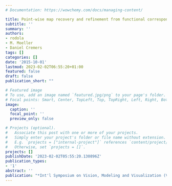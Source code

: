 ```yaml
---
# Documentation: https://wowchemy.com/docs/managing-content/

title: Point-wise map recovery and refinement from functional correspondence
subtitle: ''
summary: ''
authors:
- rodola
- M. Moeller
- Daniel Cremers
tags: []
categories: []
date: '2015-10-01'
lastmod: 2023-02-02T06:55:20+01:00
featured: false
draft: false
publication_short: ""

# Featured image
# To use, add an image named `featured.jpg/png` to your page's folder.
# Focal points: Smart, Center, TopLeft, Top, TopRight, Left, Right, BottomLeft, Bottom, BottomRight.
image:
  caption: ''
  focal_point: ''
  preview_only: false

# Projects (optional).
#   Associate this post with one or more of your projects.
#   Simply enter your project's folder or file name without extension.
#   E.g. `projects = ["internal-project"]` references `content/project/deep-learning/index.md`.
#   Otherwise, set `projects = []`.
projects: []
publishDate: '2023-02-02T05:55:20.130896Z'
publication_types:
- '1'
abstract: ''
publication: "*Int'l Symposium on Vision, Modeling and Visualization (VMV)*"
---
```

